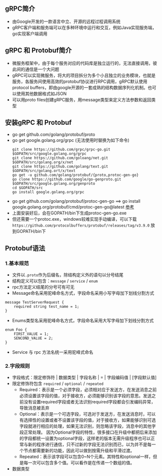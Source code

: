 ## gRPC简介
* 由Google开发的一款语言中立、开源的远程过程调用系统   
* gRPC客户端和服务端可以在多种环境中运行和交互，例如Java实现服务端，go实现客户端调用  
## gRPC 和 Protobuf简介
* 微服务框架中，由于每个服务对应的代码库是独立运行的，无法直接调用，彼此间的通信是一个大问题  
* gRPC可以实现微服务，将大的项目拆分为多个小且独立的业务模块，也就是服务，各服务间使用高效的protobuf协议进行RPC调用，gRPC默认使用protocol buffers，即由google开源的一套成熟的结构数据序列化机制。也可以使用其他数据格式如JSON
* 可以用proto files创建gRPC服务，用message类型来定义方法参数和返回类型
## 安装gRPC 和 Protobuf
* go get github.com/golang/protobuf/proto
* go get google.golang.org/grpc (无法使用时替换为如下命令)   
  ```
  git clone https://github.com/grpc/grpc-go.git $GOPATH/src/google.golang.org/grpc
  git clone https://github.com/goloang/net.git $GOPATH/src/golang.org/x/net
  git clone https://github.com/golang/text.git $GOPATH/src/golang.ort/x/text
  go get -u github.com/golang/protobuf/{proto,protoc-gen-go}
  go clone https://github.com/google/go-genproto.git $GOPATH/src/google.golang.org/genproto
  cd $GOPATH/src
  go install google.golang.org/grpc
  ```
* go get github.com/golang/protobuf/protoc-gen-go ==> go install google.golang.org/protobuf/cmd/protoc-gen-go@latest [参考](https://www.cnblogs.com/shiding/p/16608117.html)
* 上面安装好后，会在GOPATH/bin下生成protoc-gen-go.exe
* 但还需要一个protoc.exe，windows较难实现手动编译，可以下载 `https://github.com/protocolbuffers/protobuf/releases/tag/v3.9.0` 放到GOPATH/bin下  
## Protobuf语法
### 1.基本规范
* 文件以`.proto`作为后缀名，除结构定义外的语句以分号结尾
* 结构定义可以包含：`message` / `service` / `enum`
* rpc方法定义结尾的分号可有可无
* Message命名采用驼峰命名方式，字段命名采用小写字母加下划线分割方式
```
message TestServerRequest {
    required string test_name = 1;
}
```
* Enums类型名采用驼峰命名方式，字段命名采用大写字母加下划线分割方式
```
enum Foo {
    FIRST_VALUE = 1;
    SENCOND_VALUE = 2;
}
```
* Service 与 rpc 方法名统一采用驼峰式命名
### 2.字段规则
* 字段格式：限定修饰符 | 数据类型 | 字段名称 | = | 字段编码值 | [字段默认值]
* 限定修饰符包含 `required` / `optional` / `repeated`
  * Required：表示是一个必须字段，必须相对应于发送方，在发送消息之前必须设置该字段的值，对于接收方，必须能够识别该字段的意思。发送之前没有设置required字段或者无法识别required字段都会引发编码异常，导致消息被丢弃
  * Optional：表示是一个可选字段，可选对于发送方，在发送消息时，可以有选择性的设置或者不设置该字段的值，对于接收方，如果能够识别可选字段就进行相应的处理，如果无法识别，则忽略该字段，消息中的其他字段正常处理。
    因为Optional字段的特性，很多接口在升级中都把后来添加的字段都统一设置为optional字段，这样老的版本无需升级程序也可以正常与新的程序进行通信，只不过新的字段无法识别而已，以为并不是每一个节点都需要新的功能，因此可以做到按需升级和平滑过渡。
  * Repeated：表示该字段可以包含0~N个元素。其特性和optional一样，但是每一次可以包含多个值。可以看作是在传递一个数组的值。
* 数据类型

